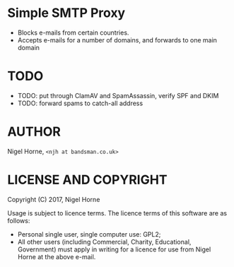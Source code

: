 # Simple SMTP Proxy
- Blocks e-mails from certain countries.
- Accepts e-mails for a number of domains, and forwards to one main domain

# TODO 
- TODO: put through ClamAV and SpamAssassin, verify SPF and DKIM
- TODO: forward spams to catch-all address

# AUTHOR
Nigel Horne, `<njh at bandsman.co.uk>`

# LICENSE AND COPYRIGHT
Copyright (C) 2017, Nigel Horne

Usage is subject to licence terms. The licence terms of this software are as follows:

- Personal single user, single computer use: GPL2;
- All other users (including Commercial, Charity, Educational, Government)
  must apply in writing for a licence for use from Nigel Horne at the above e-mail.